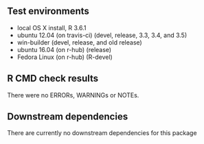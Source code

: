 
## Test environments

* local OS X install, R 3.6.1
* ubuntu 12.04 (on travis-ci) (devel, release, 3.3, 3.4, and 3.5)
* win-builder (devel, release, and old release)
* ubuntu 16.04 (on r-hub) (release)
* Fedora Linux (on r-hub) (R-devel)


## R CMD check results
There were no ERRORs,  WARNINGs or NOTEs.

## Downstream dependencies
There are currently no downstream dependencies for this package

